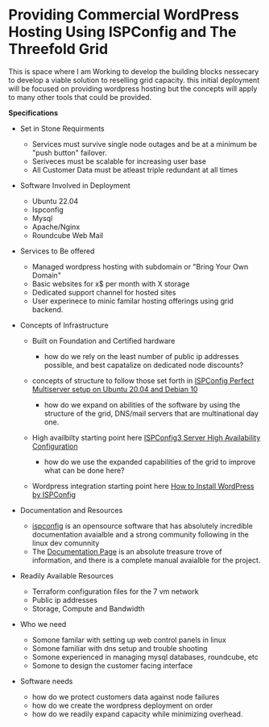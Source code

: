 # Providing Commercial WordPress Hosting Using ISPConfig and The Threefold Grid 

This is space where I am Working to develop the building blocks nessecary to develop a viable solution to reselling grid capacity. this initial deployment will be focused on providing wordpress hosting but the concepts will apply to many other tools that could be provided. 

**Specifications** 

-  Set in Stone Requirments 
	- Services must survive single node outages and be at a minimum be "push button" failover. 
	- Seriveces must be scalable for increasing user base 
	- All Customer Data must be atleast triple redundant at all times 

- Software Involved in Deployment 
	- Ubuntu 22.04 
	- Ispconfig 
	- Mysql 
	- Apache/Nginx 
	- Roundcube Web Mail 

- Services to Be offered 
	- Managed wordpress hosting with subdomain or "Bring Your Own Domain" 
	- Basic websites for x$ per month with X storage 
	- Dedicated support channel for hosted sites 
	- User experinece to minic familar hosting offerings using grid backend. 
	
- Concepts of Infrastructure 
	- Built on Foundation and Certified hardware 
		- how do we rely on the least number of public ip addresses possible, and best capatalize on dedicated node discounts? 
	
	- concepts of structure to follow those set forth in [ISPConfig Perfect Multiserver setup on Ubuntu 20.04 and Debian 10](https://www.howtoforge.com/tutorial/ispconfig-multiserver-setup-debian-ubuntu/)
		- how do we expand on abilities of the software by using the structure of the grid, DNS/mail servers that are multinational day one. 
	
	- High availbilty starting point here [ISPConfig3 Server High Availability Configuration](https://forum.howtoforge.com/threads/ispconfig3-server-high-availability-configuration.44173/)
		- how do we use the expanded capabilities of the grid to improve what can be done here? 
		
	- Wordpress integration starting point here [How to Install WordPress by ISPConfig](https://portal.databasemart.com/kb/a398/how-to-install-wordpress-by-ispconfig.aspx)
	
- Documentation and Resources 
	- [ispconfig](https://www.ispconfig.org/) is an opensource software that has absolutely incredible documentation avaialble and a strong community following in the linux dev comunnity
	- The [Documentation Page](https://www.ispconfig.org/documentation/) is an absolute treasure trove of information, and there is a complete manual avaialble for the project. 

- Readily Available Resources 
	- Terraform configuration files for the 7 vm network 
	- Public ip addresses 
	- Storage, Compute and Bandwidth 
	
- Who we need 
	- Somone familar with setting up web control panels in linux 
	- Somone familiar with dns setup and trouble shooting 
	- Somone experienced in managing mysql databases, roundcube, etc 
	- Somone to design the customer facing interface 
	
- Software needs 
	- how do we protect customers data against node failures 
	- how do we create the wordpress deployment on order 
	- how do we readily expand capacity while minimizing overhead. 
